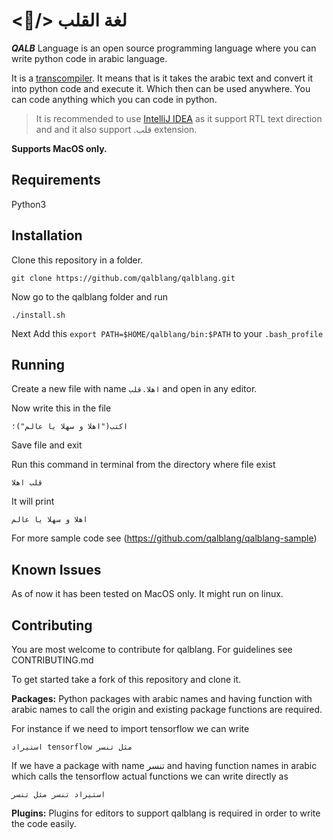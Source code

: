# <:blue_heart:/> لغة القلب 

**_QALB_** Language is an open source programming language where you can write python code in arabic language.

It is a [transcompiler](https://en.wiktionary.org/wiki/transcompiler). 
It means that is it takes the arabic text and convert it into python code and execute it. 
Which then can be used anywhere. You can code anything which you can code in python.

> It is recommended to use [IntelliJ IDEA](https://www.jetbrains.com/idea/) as it support RTL text direction and and it also support .قلب extension. 

**Supports MacOS only.**

## Requirements

Python3


## Installation
Clone this repository in a folder.

`git clone https://github.com/qalblang/qalblang.git`

Now go to the qalblang folder and run

`./install.sh`

Next Add this `export PATH=$HOME/qalblang/bin:$PATH` to your `.bash_profile`

## Running

Create a new file with name `اهلا.قلب` and open in any editor.

Now write this in the file

`اكتب("اهلا و سهلا يا عالم")؛`

Save file and exit

Run this command in terminal from the directory where file exist

`قلب اهلا`

It will print 

`اهلا و سهلا يا عالم`

For more sample code see (https://github.com/qalblang/qalblang-sample)

## Known Issues

As of now it has been tested on MacOS only. It might run on linux.

## Contributing

You are most welcome to contribute for qalblang.
For guidelines see CONTRIBUTING.md

To get started take a fork of this repository and clone it.

**Packages:** Python packages with arabic names and having function with arabic names to call the origin and existing package functions are required.

For instance if we need to import tensorflow we can write

`استيراد tensorflow مثل تنسر`

If we have a package with name تنسر and having function names in arabic 
which calls the tensorflow actual functions we can write directly as

`استيراد تنسر مثل تنسر`

**Plugins:** Plugins for editors to support qalblang is required in order to write the code easily.

